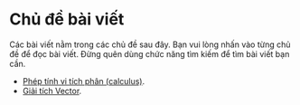 # Chủ đề bài viết

Các bài viết nằm trong các chủ đề sau đây. Bạn vui lòng nhấn vào từng chủ đề để đọc bài viết. Đừng quên dùng chức năng tìm kiếm để tìm bài viết bạn cần.

- [Phép tính vi tích phân (calculus)](https://math2it.gitbook.io/betterexplained-vn-translation/bai-viet-1/phep-tinh-vi-tich-phan-calculus).
- [Giải tích Vector](https://math2it.gitbook.io/betterexplained-vn-translation/bai-viet-1/giai-tich-vector).

